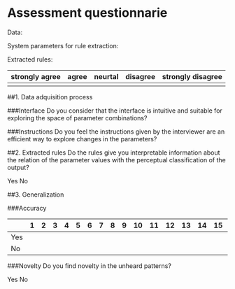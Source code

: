 # Assessment questionnarie
Data:

System parameters for rule extraction:


Extracted rules:

|strongly agree|agree|neurtal|disagree|strongly disagree|
|--------------|-----|-------|--------|-----------------|
|              |     |       |        |                 |

##1. Data adquisition process

###Interface
Do you consider that the interface is intuitive and suitable for exploring the space of parameter combinations?

###Instructions
Do you feel the instructions given by the interviewer are an efficient way to explore changes in the parameters?



##2. Extracted rules
Do the rules give you interpretable information about the relation of the parameter values with the perceptual classification of the output?

Yes     No

##3. Generalization

###Accuracy

|   |1  |2  | 3 |4  |5  |6  |7  |8  |9  |10 |11 |12 |13 |14 |15 |16 |17 |18 |19 |20 |
|---|---|---|---|---|---|---|---|---|---|---|---|---|---|---|---|---|---|---|---|---|
|Yes|   |   |   |   |   |   |   |   |   |   |   |   |   |   |   |   |   |   |   |   |
|No |   |   |   |   |   |   |   |   |   |   |   |   |   |   |   |   |   |   |   |   |


###Novelty
Do you find novelty in the unheard patterns?

Yes     No

